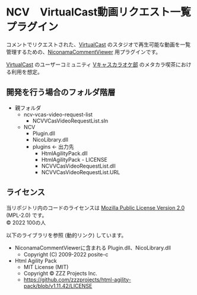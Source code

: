 NCV　VirtualCast動画リクエスト一覧プラグイン
============================================
コメントでリクエストされた、[VirtualCast] のスタジオで再生可能な動画を一覧管理するための、[NiconamaCommentViewer] 用プラグインです。

[VirtualCast] のユーザーコミュニティ [Vキャスカラオケ部] のメタカラ喫茶における利用を想定。

[VirtualCast]: https://virtualcast.jp/ "バーチャルキャストは、時間や場所に囚われず、全国各地のユーザーと共に非日常な日常を体験できるコミュニケーションサービスです"
[NiconamaCommentViewer]: https://www.posite-c.com/application/ncv/ "NiconamaCommentViewer とは？　• ニコニコ生放送のコメント専用ビューアです　• 放送中番組、タイムシフトともに利用可能です"
[Vキャスカラオケ部]: https://twitter.com/masanyu_vr/status/1447145052271099904 "SYNCROOMを利用した凸待ちカラオケ配信などを行うコミュニティ"

開発を行う場合のフォルダ階層
----------------------------
- 親フォルダ
	+ ncv-vcas-video-request-list
		* NCVVCasVideoRequestList.sln
	+ NCV
		* Plugin.dll
		* NicoLibrary.dll
		* plugins ← 出力先
			- HtmlAgilityPack.dll
			- HtmlAgilityPack - LICENSE
			- NCVVCasVideoRequestList.dll
			- NCVVCasVideoRequestList.URL

ライセンス
---------
当リポジトリ内のコードのライセンスは [Mozilla Public License Version 2.0] \(MPL-2.0) です。  
© 2022 100の人

以下のライブラリを参照 (動的リンク) しています。
- NiconamaCommentViewerに含まれる Plugin.dll、NicoLibrary.dll
	+ Copyright (C) 2009-2022 posite-c
- Html Agility Pack
	+ MIT License (MIT)
	+ Copyright © ZZZ Projects Inc.
	+ https://github.com/zzzprojects/html-agility-pack/blob/v1.11.42/LICENSE

[Mozilla Public License Version 2.0]: https://www.mozilla.org/MPL/2.0/
